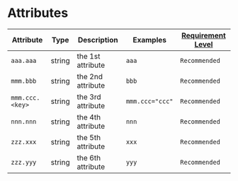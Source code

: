 # Attributes

<!-- semconv mmm(full) -->
| Attribute  | Type | Description  | Examples  | [Requirement Level](https://opentelemetry.io/docs/specs/semconv/general/attribute-requirement-level/) |
|---|---|---|---|---|
| `aaa.aaa` | string | the 1st attribute | `aaa` | `Recommended` |
| `mmm.bbb` | string | the 2nd attribute | `bbb` | `Recommended` |
| `mmm.ccc.<key>` | string | the 3rd attribute | ``mmm.ccc="ccc"`` | `Recommended` |
| `nnn.nnn` | string | the 4th attribute | `nnn` | `Recommended` |
| `zzz.xxx` | string | the 5th attribute | `xxx` | `Recommended` |
| `zzz.yyy` | string | the 6th attribute | `yyy` | `Recommended` |
<!-- endsemconv -->
